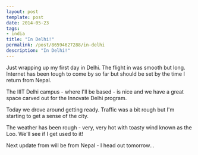 ```yaml
---
layout: post
template: post
date: 2014-05-23
tags:
- india
title: "In Delhi!"
permalink: /post/86594627288/in-delhi
description: "In Delhi!"
---
```

Just wrapping up my first day in Delhi. The flight in was smooth but long. Internet has been tough to come by so far but should be set by the time I return from Nepal.

The IIIT Delhi campus - where I'll be based - is nice and we have a great space carved out for the Innovate Delhi program.

Today we drove around getting ready. Traffic was a bit rough but I'm starting to get a sense of the city.

The weather has been rough - very, very hot with toasty wind known as the Loo. We'll see if I get used to it!

Next update from will be from Nepal - I head out tomorrow...